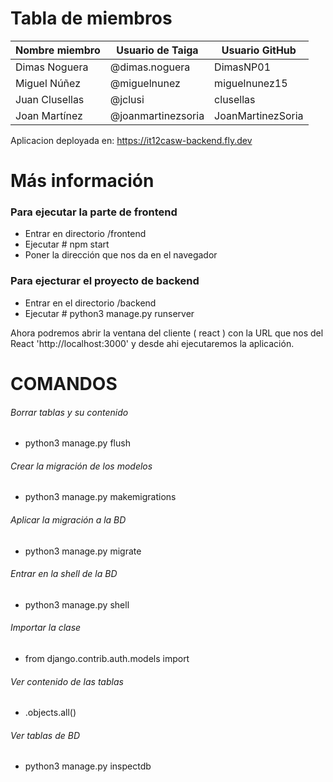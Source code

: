 # Tabla de miembros

| Nombre miembro | Usuario de Taiga | Usuario GitHub |
| ------------------------- | ------------------------- | ------------------------- |
| Dimas Noguera | @dimas.noguera | DimasNP01 |
| Miguel Núñez | @miguelnunez | miguelnunez15 |
| Juan Clusellas | @jclusi | clusellas |
| Joan Martínez | @joanmartinezsoria | JoanMartinezSoria |

Aplicacion deployada en: https://it12casw-backend.fly.dev
# Más información

### Para ejecutar la parte de frontend
- Entrar en directorio /frontend
- Ejecutar # npm start
- Poner la dirección que nos da en el navegador

### Para ejecturar el proyecto de backend
- Entrar en el directorio /backend
- Ejecutar # python3 manage.py runserver

Ahora podremos abrir la ventana del cliente ( react ) con la URL que nos del React 'http://localhost:3000' y desde ahi ejecutaremos la aplicación.

# COMANDOS

###### Borrar tablas y su contenido
- python3 manage.py flush

###### Crear la migración de los modelos
- python3 manage.py makemigrations

###### Aplicar la migración a la BD
- python3 manage.py migrate

###### Entrar en la shell de la BD
- python3 manage.py shell

###### Importar la clase
- from django.contrib.auth.models import <clase>

###### Ver contenido de las tablas
- <clase>.objects.all()

###### Ver tablas de BD
- python3 manage.py inspectdb
